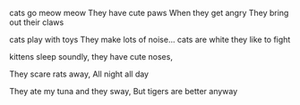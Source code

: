 cats go meow meow
They have cute paws
When they get angry
They bring out their claws

cats play with toys
They make lots of noise...
cats are white
they like to fight

kittens sleep soundly,
they have cute noses,

They scare rats away,
All night all day

They ate my tuna and they sway,
But tigers are better anyway

